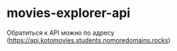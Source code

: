 # movies-explorer-api
Обратиться к API можно по адресу (https://api.kotomovies.students.nomoredomains.rocks)
